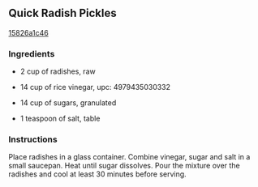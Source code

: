 ## Quick Radish Pickles

[15826a1c46](http://www.food.com/recipe/quick-radish-pickles-504075)

### Ingredients

 - 2 cup of radishes, raw

 - 14 cup of rice vinegar, upc: 4979435030332

 - 14 cup of sugars, granulated

 - 1 teaspoon of salt, table

### Instructions

Place radishes in a glass container. Combine vinegar, sugar and salt in a small saucepan. Heat until sugar dissolves. Pour the mixture over the radishes and cool at least 30 minutes before serving.